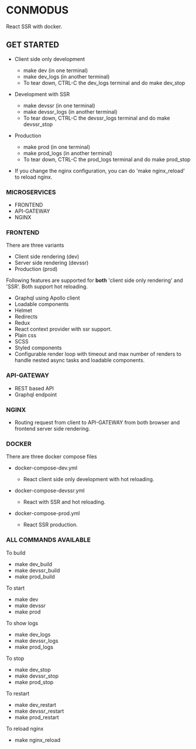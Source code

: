 # CONMODUS

React SSR with docker.

## GET STARTED
* Client side only development
    * make dev (in one terminal)
    * make dev_logs (in another terminal)
    * To tear down, CTRL-C the dev_logs terminal and do make dev_stop

* Development with SSR
    * make devssr (in one terminal)
    * make devssr_logs (in another terminal)
    * To tear down, CTRL-C the devssr_logs terminal and do make devssr_stop

* Production
    * make prod (in one terminal)
    * make prod_logs (in another terminal)
    * To tear down, CTRL-C the prod_logs terminal and do make prod_stop

* If you change the nginx configuration, you can do 'make nginx_reload' to reload nginx.


### MICROSERVICES

* FRONTEND
* API-GATEWAY
* NGINX


### FRONTEND
There are three variants

* Client side rendering (dev)
* Server side rendering (devssr)
* Production (prod)

Following features are supported for __both__ 'client side only rendering' and 'SSR'. Both support hot reloading.

* Graphql using Apollo client
* Loadable components
* Helmet
* Redirects
* Redux
* React context provider with ssr support.
* Plain css
* SCSS
* Styled components
* Configurable render loop with timeout and max number of renders to handle nested async tasks and loadable components.


### API-GATEWAY

* REST based API
* Graphql endpoint


### NGINX

* Routing request from client to API-GATEWAY from both browser and frontend server side rendering.


### DOCKER

There are three docker compose files
* docker-compose-dev.yml
    * React client side only development with hot reloading.

* docker-compose-devssr.yml
    * React with SSR and hot reloading.

* docker-compose-prod.yml
    * React SSR production.


### ALL COMMANDS AVAILABLE
To build
* make dev_build
* make devssr_build
* make prod_build

To start
* make dev
* make devssr
* make prod

To show logs
* make dev_logs
* make devssr_logs
* make prod_logs

To stop
* make dev_stop
* make devssr_stop
* make prod_stop

To restart
* make dev_restart
* make devssr_restart
* make prod_restart

To reload nginx
* make nginx_reload